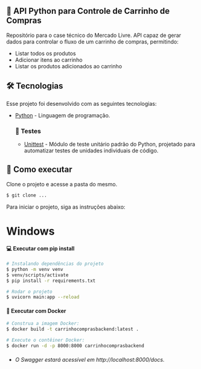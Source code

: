 ## 🛒 API Python para Controle de Carrinho de Compras

Repositório para o case técnico do Mercado Livre.
API capaz de gerar dados para controlar o fluxo de um carrinho de compras, permitindo:

- Listar todos os produtos
- Adicionar itens ao carrinho
- Listar os produtos adicionados ao carrinho

## 🛠️ Tecnologias

Esse projeto foi desenvolvido com as seguintes tecnologias:

- [Python](https://www.python.org/) - Linguagem de programação.

  ### 🧪 Testes

  - [Unittest](https://docs.python.org/3/library/unittest.html) - Módulo de teste unitário padrão do Python, projetado para automatizar testes de unidades individuais de código.

## 🚀 Como executar

Clone o projeto e acesse a pasta do mesmo.

```bash
$ git clone ...
```

Para iniciar o projeto, siga as instruções abaixo:

# Windows

#### 💻 Executar com pip install

```bash
# Instalando dependências do projeto
$ python -m venv venv
$ venv/scripts/activate
$ pip install -r requirements.txt

# Rodar o projeto
$ uvicorn main:app --reload
```

#### 🐳 Executar com Docker

```bash
# Construa a imagem Docker:
$ docker build -t carrinhocomprasbackend:latest .

# Execute o contêiner Docker:
$ docker run -d -p 8000:8000 carrinhocomprasbackend
```

- ###### O Swagger estará acessível em http://localhost:8000/docs.
